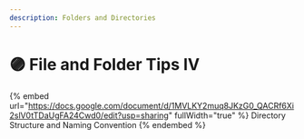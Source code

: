 ```yaml
---
description: Folders and Directories
---
```


# 🟣 File and Folder Tips IV

{% embed url="https://docs.google.com/document/d/1MVLKY2muq8JKzG0_QACRf6Xi2slV0tTDaUgFA24Cwd0/edit?usp=sharing" fullWidth="true" %}
Directory Structure and Naming Convention
{% endembed %}

## &#x20;

